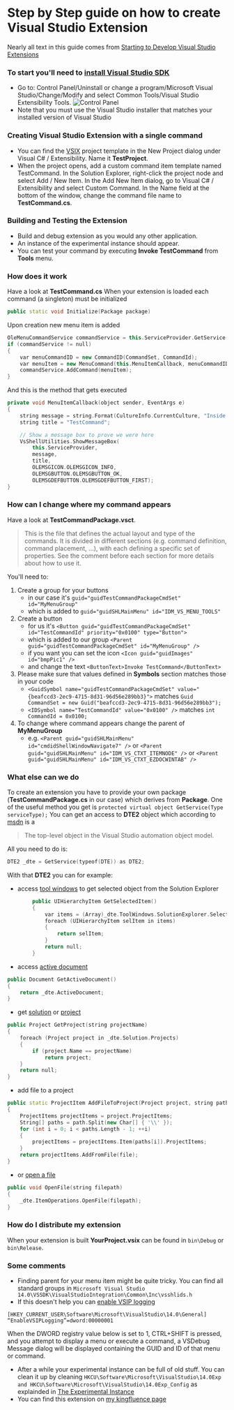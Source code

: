# Step by Step guide on how to create Visual Studio Extension

Nearly all text in this guide comes from [Starting to Develop Visual Studio Extensions](https://msdn.microsoft.com/en-us/library/bb166441.aspx)

### To start you'll need to [install Visual Studio SDK](https://msdn.microsoft.com/en-us/library/mt683786.aspx)

* Go to: Control Panel/Uninstall or change a program/Microsoft Visual Studio/Change/Modify and select Common Tools/Visual Studio Extensibility Tools.
![Control Panel](https://i-msdn.sec.s-msft.com/dynimg/IC846431.jpeg "control panel")
* Note that you must use the Visual Studio installer that matches your installed version of Visual Studio

### Creating Visual Studio Extension with a single command

* You can find the [VSIX](https://blogs.msdn.microsoft.com/quanto/2009/05/26/what-is-a-vsix/) project template in the New Project dialog under Visual C# / Extensibility. Name it **TestProject**.
* When the project opens, add a custom command item template named TestCommand.
In the Solution Explorer, right-click the project node and select Add / New Item.
In the Add New Item dialog, go to Visual C# / Extensibility and select Custom Command.
In the Name field at the bottom of the window, change the command file name to **TestCommand.cs**.

### Building and Testing the Extension

* Build and debug extension as you would any other application.
* An instance of the experimental instance should appear.
* You can test your command by executing **Invoke TestCommand** from **Tools** menu.

### How does it work

Have a look at **TestCommand.cs**
When your extension is loaded each command (a singleton) must be initialized

```cpp
public static void Initialize(Package package)
```

Upon creation new menu item is added

```cpp
OleMenuCommandService commandService = this.ServiceProvider.GetService(typeof(IMenuCommandService)) as OleMenuCommandService;
if (commandService != null)
{
    var menuCommandID = new CommandID(CommandSet, CommandId);
    var menuItem = new MenuCommand(this.MenuItemCallback, menuCommandID);
    commandService.AddCommand(menuItem);
}
```

And this is the method that gets executed

```cpp
private void MenuItemCallback(object sender, EventArgs e)
{
    string message = string.Format(CultureInfo.CurrentCulture, "Inside {0}.MenuItemCallback()", this.GetType().FullName);
    string title = "TestCommand";

    // Show a message box to prove we were here
    VsShellUtilities.ShowMessageBox(
        this.ServiceProvider,
        message,
        title,
        OLEMSGICON.OLEMSGICON_INFO,
        OLEMSGBUTTON.OLEMSGBUTTON_OK,
        OLEMSGDEFBUTTON.OLEMSGDEFBUTTON_FIRST);
}
```

### How can I change where my command appears

Have a look at **TestCommandPackage.vsct**.
> This is the file that defines the actual layout and type of the commands. It is divided in different sections (e.g. command definition, command placement, ...), with each defining a specific set of properties. See the comment before each section for more details about how to use it.

You'll need to:

1. Create a group for your buttons
   * in our case it's `guid="guidTestCommandPackageCmdSet" id="MyMenuGroup"`
   * which is added to `guid="guidSHLMainMenu" id="IDM_VS_MENU_TOOLS"`
2. Create a button
   * for us it's `<Button guid="guidTestCommandPackageCmdSet" id="TestCommandId" priority="0x0100" type="Button">`
   * which is added to our group `<Parent guid="guidTestCommandPackageCmdSet" id="MyMenuGroup" />`
   * if you want you can set the icon `<Icon guid="guidImages" id="bmpPic1" />`
   * and change the text `<ButtonText>Invoke TestCommand</ButtonText>`
3. Please make sure that values defined in **Symbols** section matches those in your code
   * `<GuidSymbol name="guidTestCommandPackageCmdSet" value="{beafccd3-2ec9-4715-8d31-96d56e289bb3}">`
   matches
   `Guid CommandSet = new Guid("beafccd3-2ec9-4715-8d31-96d56e289bb3");`
   * `<IDSymbol name="TestCommandId" value="0x0100" />`
   matches
   `int CommandId = 0x0100;`
4. To change where command appears change the parent of **MyMenuGroup**
   * e.g. `<Parent guid="guidSHLMainMenu" id="cmdidShellWindowNavigate7" />`
   or `<Parent guid="guidSHLMainMenu" id="IDM_VS_CTXT_ITEMNODE" />`
   or `<Parent guid="guidSHLMainMenu" id="IDM_VS_CTXT_EZDOCWINTAB" />`

### What else can we do

To create an extension you have to provide your own package (**TestCommandPackage.cs** in our case) which derives from **Package**. One of the useful method you get is `protected virtual object GetService(Type serviceType);`
You can get an access to **DTE2** object which according to [msdn](https://msdn.microsoft.com/en-us/library/envdte80.dte2.aspx) is a
> The top-level object in the Visual Studio automation object model.

All you need to do is:
```cpp
DTE2 _dte = GetService(typeof(DTE)) as DTE2;
```

With that **DTE2** you can for example:
* access [tool windows](https://msdn.microsoft.com/en-us/library/envdte80.dte2.toolwindows.aspx) to get selected object from the Solution Explorer

```cpp
        public UIHierarchyItem GetSelectedItem()
        {
            var items = (Array)_dte.ToolWindows.SolutionExplorer.SelectedItems;
            foreach (UIHierarchyItem selItem in items)
            {
                return selItem;
            }
            return null;
        }
```

* access [active document](https://msdn.microsoft.com/en-us/library/0tkyf2yb.aspx)

```cpp
public Document GetActiveDocument()
{
    return _dte.ActiveDocument;
}
```

* get [solution](https://msdn.microsoft.com/en-us/library/envdte._solution.aspx) or [project](https://msdn.microsoft.com/en-us/library/envdte._solution.projects.aspx)

```cpp
public Project GetProject(string projectName)
{
    foreach (Project project in _dte.Solution.Projects)
    {
        if (project.Name == projectName)
            return project;
    }
    return null;
}
```

* add file to a project

```cpp
public static ProjectItem AddFileToProject(Project project, string path, string file)
{
    ProjectItems projectItems = project.ProjectItems;
    String[] paths = path.Split(new Char[] { '\\' });
    for (int i = 0; i < paths.Length - 1; ++i)
    {
        projectItems = projectItems.Item(paths[i]).ProjectItems;
    }
    return projectItems.AddFromFile(file);
}
```

* or [open a file](https://msdn.microsoft.com/en-us/library/envdte.itemoperations.openfile.aspx)

```cpp
public void OpenFile(string filepath)
{
    _dte.ItemOperations.OpenFile(filepath);
}
```

### How do I distribute my extension

When your extension is built **YourProject.vsix** can be found in `bin\Debug` or `bin\Release`.

### Some comments

* Finding parent for your menu item might be quite tricky. You can find all standard groups in `Microsoft Visual Studio 14.0\VSSDK\VisualStudioIntegration\Common\Inc\vsshlids.h`
* If this doesn't help you can [enable VSIP logging](https://blogs.msdn.microsoft.com/dr._ex/2007/04/17/using-enablevsiplogging-to-identify-menus-and-commands-with-vs-2005-sp1/)
```
[HKEY_CURRENT_USER\Software\Microsoft\VisualStudio\14.0\General]
“EnableVSIPLogging”=dword:00000001
```
When the DWORD registry value below is set to 1, CTRL+SHIFT is pressed, and you attempt to display a menu or execute a command, a VSDebug Message dialog will be displayed containing the GUID and ID of that menu or command.
* After a while your experimental instance can be full of old stuff. You can clean it up by cleaning `HKCU\Software\Microsoft\VisualStudio\14.0Exp and HKCU\Software\Microsoft\VisualStudio\14.0Exp_Config` as explainded in [The Experimental Instance](https://msdn.microsoft.com/en-us/library/bb166560.aspx)
* You can find this extension on [my kingfluence page](https://kingfluence.com/display/~robert.starzycki/Visual+Studio+Plugins)
